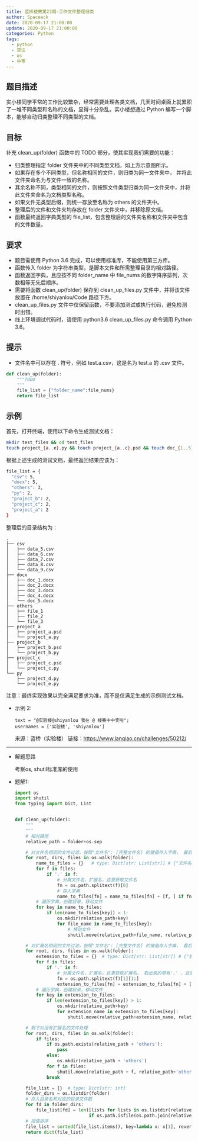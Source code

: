 ```yaml
---
title: 蓝桥楼赛第23期-工作文件整理归类
author: Spaceack
date: 2020-09-17 21:00:00
update: 2020-09-17 21:00:00
categories: Python
tags: 
  - python
  - 算法
  - os
  - 中等
---
```


## 题目描述

实小楼同学平常的工作比较繁杂，经常需要处理各类文档，几天时间桌面上就累积了一堆不同类型和名称的文档，显得十分杂乱。实小楼想通过 Python 编写一个脚本，能够自动归类整理不同类型的文档。

## 目标

补充 clean_up(folder) 函数中的 TODO 部分，使其实现我们需要的功能：

- 归类整理指定 folder 文件夹中的不同类型文档，如上方示意图所示。
- 如果存在多个不同类型，但名称相同的文件，则归类为同一文件夹中， 并将此文件夹命名为与文件一致的名称。
- 其余名称不同，类型相同的文件，则按照文件类型归类为同一文件夹中，并将此文件夹命名为文档类型名称。
- 如果文件无类型后缀，则统一存放至名称为 others 的文件夹中。
- 整理后的文件和文件夹均存放在 folder 文件夹中，并移除原文档。
- 函数最终返回字典类型的 file_list，包含整理后的文件夹名称和文件夹中包含的文件数量。

## 要求

- 题目需使用 Python 3.6 完成，可以使用标准库，不能使用第三方库。
- 函数传入 folder 为字符串类型，是脚本文件和所需整理目录的相对路径。
- 函数返回字典，且应按不同 folder_name 中 file_nums 的数字降序排列，次数相等无先后顺序。
- 需要将函数 clean_up(folder) 保存到 clean_up_files.py 文件中，并将该文件放置在 /home/shiyanlou/Code 路径下方。
- clean_up_files.py 文件中仅保留函数，不要添加测试或执行代码，避免检测时出错。
- 线上环境调试代码时，请使用 python3.6 clean_up_files.py 命令调用 Python 3.6。

## 提示

- 文件名中可以存在 . 符号，例如 test.a.csv，这是名为 test.a 的 .csv 文件。

```python
def clean_up(folder):
    """TODO
    """
    file_list = {"folder_name":file_nums}
    return file_list
```

## 示例

首先，打开终端，使用以下命令生成测试文档：

```bash
mkdir test_files && cd test_files
touch project_{a..e}.py && touch project_{a..c}.psd && touch doc_{1..5}.docx && touch data_{5..9}.csv && touch file_{1..3}
```

根据上述生成的测试文档，最终返回结果应该为：

```bash
file_list = {
  "csv": 5,
  "docx": 5,
  "others": 3,
  "py": 2,
  "project_b": 2,
  "project_c": 2,
  "project_a": 2
}
```

整理后的目录结构为：

```
.
├── csv
│   ├── data_5.csv
│   ├── data_6.csv
│   ├── data_7.csv
│   ├── data_8.csv
│   └── data_9.csv
├── docx
│   ├── doc_1.docx
│   ├── doc_2.docx
│   ├── doc_3.docx
│   ├── doc_4.docx
│   └── doc_5.docx
├── others
│   ├── file_1
│   ├── file_2
│   └── file_3
├── project_a
│   ├── project_a.psd
│   └── project_a.py
├── project_b
│   ├── project_b.psd
│   └── project_b.py
├── project_c
│   ├── project_c.psd
│   └── project_c.py
└── py
    ├── project_d.py
    └── project_e.py
```

注意：最终实现效果以完全满足要求为准，而不是仅满足生成的示例测试文档。


- 示例 2:
    ```
    text = "@实验楼@shiyanlou 我在 @ 楼赛中中奖啦"; 
    usernames = ['实验楼', 'shiyanlou']

    ```

    来源：蓝桥（实验楼）
    链接：https://www.lanqiao.cn/challenges/50212/
    

---

- 解题思路
    
    考察os, shutil标准库的使用

- 题解1:

    ```python
    import os
    import shutil
    from typing import Dict, List


    def clean_up(folder):
        """
        """
        # 相对路径
        relative_path = folder+os.sep

        # 对文件名相同的文件过滤，按照"文件名": [完整文件名] 的键值存入字典， 最后对列表文件数大于1的文件移入新目录。
        for root, dirs, files in os.walk(folder):
            name_to_files = {}   # type: Dict[str: List[str]] # {"文件名1": ["完整文件名", "完整文件名2" ...]， ...}
            for f in files:
                if '.' in f:
                    # 分离文件名，扩展名，这里获取文件名
                    fn = os.path.splitext(f)[0]
                    # 存入字典
                    name_to_files[fn] = name_to_files[fn] + [f, ] if fn in name_to_files else [f, ]
            # 遍历字典，创建目录，移动文件
            for key in name_to_files:
                if len(name_to_files[key]) > 1:
                    os.mkdir(relative_path+key)
                    for file_name in name_to_files[key]:
                        # 移动文件
                        shutil.move(relative_path+file_name, relative_path+key)

        # 对扩展名相同的文件过滤，按照"文件名": [完整文件名] 的键值存入字典， 最后对列表文件数大于1的文件移入新目录。
        for root, dirs, files in os.walk(folder):
            extension_to_files = {}  # type: Dict[str: List[str]] # {"扩展名": ["完整文件名", "完整文件名2" ...]， ...}
            for f in files:
                if '.' in f:
                    # 分离文件名，扩展名，这里获取扩展名， 取出来的带有'.' ，这里用[1:]过滤
                    fn = os.path.splitext(f)[1][1:]
                    extension_to_files[fn] = extension_to_files[fn] + [f, ] if fn in extension_to_files else [f, ]
            # 遍历字典，创建目录，移动文件
            for key in extension_to_files:
                if len(extension_to_files[key]) > 1:
                    os.mkdir(relative_path+key)
                    for extension_name in extension_to_files[key]:
                        shutil.move(relative_path+extension_name, relative_path+key)

        # 剩下对没有扩展名的文件处理
        for root, dirs, files in os.walk(folder):
            if files:
                if os.path.exists(relative_path + 'others'):
                    pass
                else:
                    os.mkdir(relative_path + 'others')
                for f in files:
                    shutil.move(relative_path + f, relative_path+'others')
                break

        file_list = {}  # type: Dict[str: int]
        folder_dirs = os.listdir(folder)
        # 存入目录名和对应的目录文件数
        for fd in folder_dirs:
            file_list[fd] = len([lists for lists in os.listdir(relative_path + fd)
                                if os.path.isfile(os.path.join(relative_path + fd, lists))])
        # 按值排序
        file_list = sorted(file_list.items(), key=lambda x: x[1], reverse=True)
        return dict(file_list)

    
    ```
